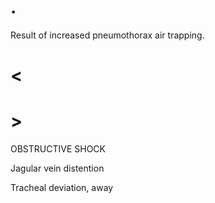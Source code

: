 # .

Result of increased pneumothorax air trapping.

# <

# >

OBSTRUCTIVE SHOCK

Jagular vein distention

Tracheal deviation, away
